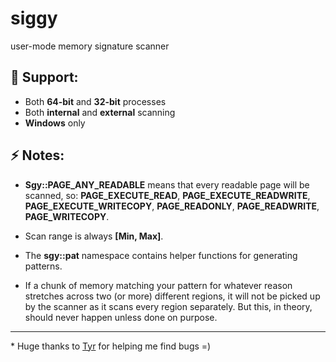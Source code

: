 # siggy

user-mode memory signature scanner

## 🌌 Support:

-   Both **64-bit** and **32-bit** processes
-   Both **internal** and **external** scanning
-   **Windows** only

## ⚡ Notes:

-   **Sgy::PAGE_ANY_READABLE** means that every readable page will be scanned, so: **PAGE_EXECUTE_READ**, **PAGE_EXECUTE_READWRITE**, **PAGE_EXECUTE_WRITECOPY**, **PAGE_READONLY**, **PAGE_READWRITE**, **PAGE_WRITECOPY**.

-   Scan range is always **[Min, Max]**.

-   The **sgy::pat** namespace contains helper functions for generating patterns.

-   If a chunk of memory matching your pattern for whatever reason stretches across two (or more) different regions, it will not be picked up by the scanner as it scans every region separately. But this, in theory, should never happen unless done on purpose.

---

\* Huge thanks to [Tyr](https://github.com/tyr7z) for helping me find bugs =)
